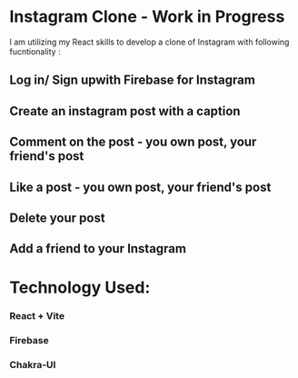 # Instagram Clone - Work in Progress

I am utilizing my React skills to develop a clone of Instagram with following fucntionality :

 ## Log in/ Sign upwith Firebase for Instagram
 ## Create an instagram post with a caption
 ## Comment on the post - you own post, your friend's post
 ## Like a post - you own post, your friend's post
 ## Delete your post
 ## Add a friend to your Instagram 


 # Technology Used:
  ### React + Vite
  ### Firebase
  ### Chakra-UI

